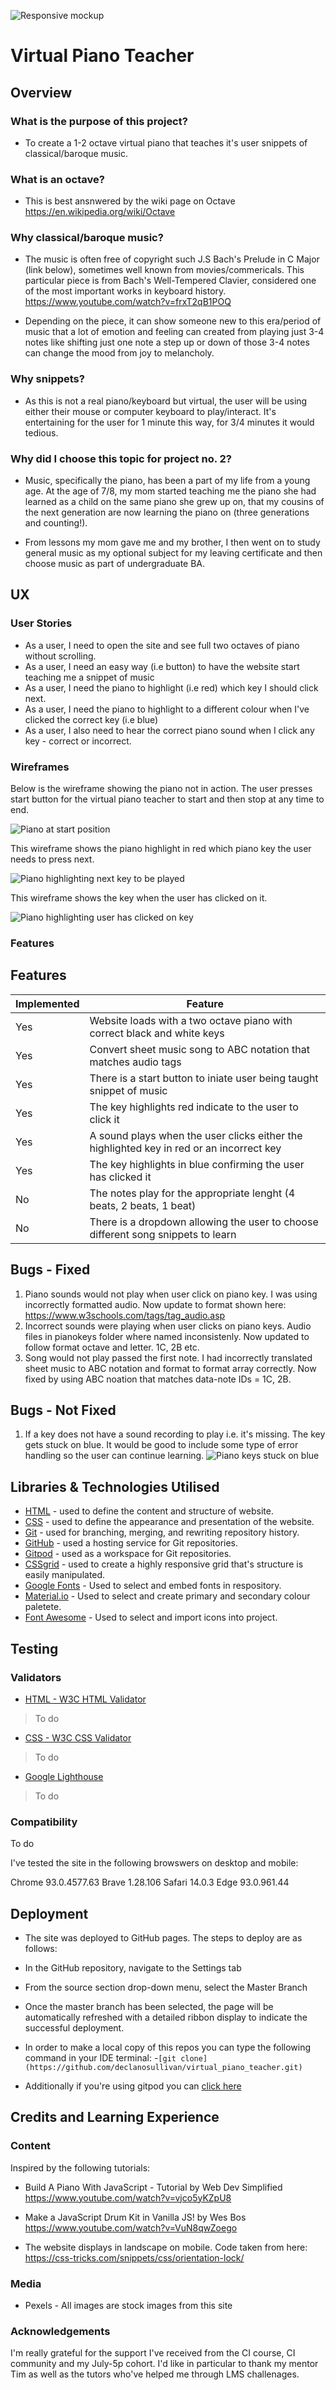 
![Responsive mockup](assets/images/viewportsample.PNG)

# Virtual Piano Teacher

## Overview

### What is the purpose of this project?
- To create a 1-2 octave virtual piano that teaches it's user snippets of classical/baroque music. 

### What is an octave?
- This is best ansnwered by the wiki page on Octave
https://en.wikipedia.org/wiki/Octave

### Why classical/baroque  music?
- The music is often free of copyright such J.S Bach's Prelude in C Major (link below), sometimes well known from movies/commericals. This particular piece is from Bach's Well-Tempered Clavier, considered one of the most important works in keyboard history.
https://www.youtube.com/watch?v=frxT2qB1POQ

- Depending on the piece, it can show someone new to this era/period of music that a lot of emotion and feeling can created from playing just 3-4 notes like shifting just one note a step up or down of those 3-4 notes can change the mood from joy to melancholy. 

### Why snippets?

- As this is not a real piano/keyboard but virtual, the user will be using either their mouse or computer keyboard to play/interact. It's entertaining for the user for 1 minute this way, for 3/4 minutes it would tedious. 

### Why did I choose this topic for project no. 2?
- Music, specifically the piano, has been a part of my life from a young age. At the age of 7/8, my mom started teaching me the piano she had learned as a child on the same piano she grew up on, that my cousins of the next generation are now learning the piano on (three generations and counting!).

- From lessons my mom gave me and my brother, I then went on to study general music as my optional subject for my leaving certificate and then choose music as part of undergraduate BA. 

## UX

### User Stories

* As a user, I need to open the site and see full two octaves of piano without scrolling.
* As a user, I need an easy way (i.e button) to have the website start teaching me a snippet of music
* As a user, I need the piano to highlight (i.e red) which key I should click next.
* As a user, I need the piano to highlight to a different colour when I've clicked the correct key (i.e blue)
* As a user, I also need to hear the correct piano sound when I click any key - correct or incorrect. 


### Wireframes

Below is the wireframe showing the piano not in action. The user presses start button for the virtual piano teacher to start and then stop at any time to end.

![Piano at start position](assets/images/paino_noaction.PNG)

This wireframe shows the piano highlight in red which piano key the user needs to press next. 

![Piano highlighting next key to be played](assets/images/piano_teacherkey.PNG)

This wireframe shows the key when the user has clicked on it. 

![Piano highlighting user has clicked on key](assets/images/piano_userkey.PNG)

### Features

## Features

Implemented  | Feature
------------- | -------------
Yes  | Website loads with a two octave piano with correct black and white keys
Yes  | Convert sheet music song to ABC notation that matches audio tags
Yes  | There is a start button to iniate user being taught snippet of music
Yes  | The key highlights red indicate to the user to click it
Yes  | A sound plays when the user clicks either the highlighted key in red or an incorrect key
Yes  | The key highlights in blue confirming the user has clicked it
No  | The notes play for the appropriate lenght (4 beats, 2 beats, 1 beat)
No  | There is a dropdown allowing the user to choose different song snippets to learn


## Bugs - Fixed 

1. Piano sounds would not play when user click on piano key. I was using incorrectly formatted audio. 
    Now update to format shown here: https://www.w3schools.com/tags/tag_audio.asp
2. Incorrect sounds were playing when user clicks on piano keys. Audio files in pianokeys folder where named inconsistenly. 
    Now updated to follow format octave and letter. 1C, 2B etc. 
3. Song would not play passed the first note. I had incorrectly translated sheet music to ABC notation and format to format array correctly. 
    Now fixed by using ABC noation that matches data-note IDs = 1C, 2B. 

## Bugs - Not Fixed 

1. If a key does not have a sound recording to play i.e. it's missing. The key gets stuck on blue. It would be good to include some type of error handling so the user can continue learning. 
![Piano keys stuck on blue](assets/images/bugbluekeys.PNG)

## Libraries & Technologies Utilised
* [HTML](https://developer.mozilla.org/en-US/docs/Glossary/HTML5) - used to define the content and structure of website.
* [CSS](https://developer.mozilla.org/en-US/docs/Web/CSS) - used to define the appearance and presentation of the website.
* [Git](https://www.atlassian.com/git) - used for branching, merging, and rewriting repository history.
* [GitHub](https://github.com/) - used a hosting service for Git repositories.
* [Gitpod](https://gitpod.io/) - used as a workspace for Git repositories.
* [CSSgrid](https://developer.mozilla.org/en-US/docs/Web/CSS/CSS_Grid_Layout) - used to create a highly responsive grid that's structure is easily manipulated.
* [Google Fonts](https://fonts.google.com/share?selection.family=Oxygen%7CUbuntu) - Used to select and embed fonts in respository.
* [Material.io](https://material.io/resources/color/#!/?view.left=1&view.right=1&primary.color=D1C4E9&secondary.color=BBDEFB&secondary.text.color=000000&primary.text.color=0a0a0a) - Used to select and create primary and secondary colour paletete.
* [Font Awesome](https://fontawesome.com/) - Used to select and import icons into project.

## Testing
### Validators

* [HTML - W3C HTML Validator](https://validator.w3.org/)
> To do



* [CSS - W3C CSS Validator](https://jigsaw.w3.org/css-validator/)
> To do


* [Google Lighthouse](https://developers.google.com/web/tools/lighthouse)
> To do



### Compatibility
To do

I've tested the site in the following browswers on desktop and mobile:

Chrome 93.0.4577.63
Brave 1.28.106
Safari 14.0.3
Edge 93.0.961.44


## Deployment

* The site was deployed to GitHub pages. The steps to deploy are as follows:
* In the GitHub repository, navigate to the Settings tab
* From the source section drop-down menu, select the Master Branch
* Once the master branch has been selected, the page will be automatically refreshed with a detailed ribbon display to indicate the successful deployment.

* In order to make a local copy of this repos you can type the following command in your IDE terminal:
-`[git clone](https://github.com/declanosullivan/virtual_piano_teacher.git)`

* Additionally if you're using gitpod you can [click here](https://gitpod.io/#https://github.com/declanosullivan/virtual_piano_teacher)

## Credits and Learning Experience

### Content

Inspired by the following tutorials:

* Build A Piano With JavaScript - Tutorial by Web Dev Simplified
https://www.youtube.com/watch?v=vjco5yKZpU8

* Make a JavaScript Drum Kit in Vanilla JS! by Wes Bos
https://www.youtube.com/watch?v=VuN8qwZoego

* The website displays in landscape on mobile. Code taken from here:
https://css-tricks.com/snippets/css/orientation-lock/

### Media

* Pexels - All images are stock images from this site

### Acknowledgements
I'm really grateful for the support I've received from the CI course, CI community and my July-5p cohort. I'd like in particular to thank my mentor Tim as well as the tutors who've helped me through LMS challenages.